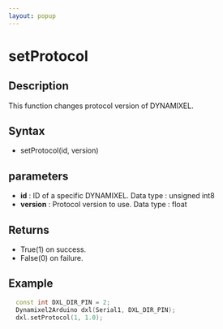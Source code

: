 ```yaml
---
layout: popup
---
```


# setProtocol

## Description

This function changes protocol version of DYNAMIXEL.

## Syntax

- setProtocol(id, version)

## parameters

- **id** : ID of a specific DYNAMIXEL. Data type : unsigned int8
- **version** : Protocol version to use. Data type : float

## Returns

- True(1) on success.
- False(0) on failure.

## Example

```c++
  const int DXL_DIR_PIN = 2;
  Dynamixel2Arduino dxl(Serial1, DXL_DIR_PIN);
  dxl.setProtocol(1, 1.0);
```
